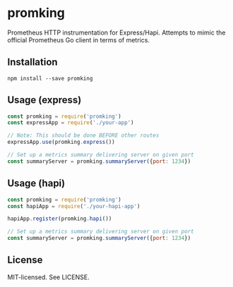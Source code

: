 # promking

Prometheus HTTP instrumentation for Express/Hapi. Attempts to mimic the official Prometheus Go client in terms of metrics.

## Installation

```
npm install --save promking
```

## Usage (express)

```js
const promking = require('promking')
const expressApp = require('./your-app')

// Note: This should be done BEFORE other routes
expressApp.use(promking.express())

// Set up a metrics summary delivering server on given port
const summaryServer = promking.summaryServer({port: 1234})
```

## Usage (hapi)

```js
const promking = require('promking')
const hapiApp = require('./your-hapi-app')

hapiApp.register(promking.hapi())

// Set up a metrics summary delivering server on given port
const summaryServer = promking.summaryServer({port: 1234})
```

## License

MIT-licensed. See LICENSE.
